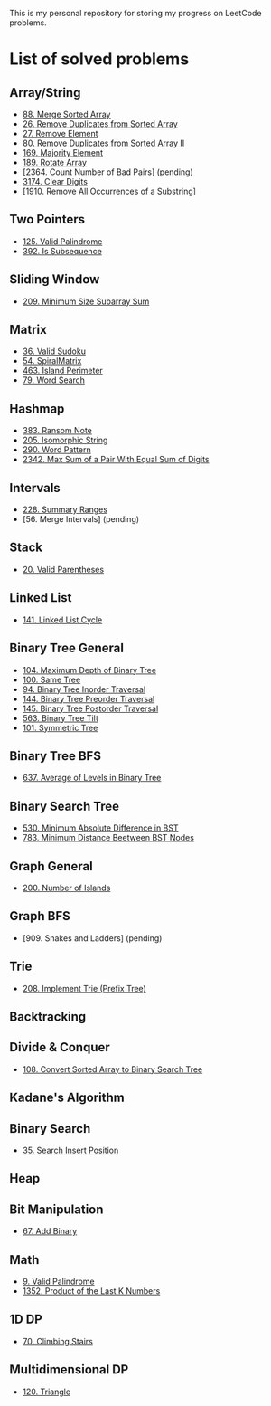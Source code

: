 This is my personal repository for storing my progress on LeetCode problems.

# List of solved problems
## Array/String
- [88. Merge Sorted Array](https://github.com/Elianfm/LeetCode/tree/main/src/88.%20Merge%20Sorted%20Array)
- [26. Remove Duplicates from Sorted Array](https://github.com/Elianfm/LeetCode/tree/main/src/26.%20Remove%20Duplicates%20from%20Sorted%20Array)
- [27. Remove Element](https://github.com/Elianfm/LeetCode/tree/main/src/27.%20Remove%20Element)
- [80. Remove Duplicates from Sorted Array II](https://github.com/Elianfm/LeetCode/tree/main/src/80.%20Remove%20Duplicates%20from%20Sorted%20Array%20II)
- [169. Majority Element](https://github.com/Elianfm/LeetCode/tree/main/src/169.%20Majority%20Element)
- [189. Rotate Array](https://github.com/Elianfm/LeetCode/tree/main/src/189.%20Rotate%20Array)
- [2364. Count Number of Bad Pairs] (pending)
- [3174. Clear Digits](https://github.com/Elianfm/LeetCode/tree/main/src/3174.%20Clear%20Digits)
- [1910. Remove All Occurrences of a Substring]

## Two Pointers
- [125. Valid Palindrome](https://github.com/Elianfm/LeetCode/tree/main/src/125.%20Valid%20Palindrome)
- [392. Is Subsequence](https://github.com/Elianfm/LeetCode/tree/main/src/392.%20Is%20Subsequence)

## Sliding Window
- [209. Minimum Size Subarray Sum](https://github.com/Elianfm/LeetCode/tree/main/src/209.%20Minimum%20Size%20Subarray%20Sum)

## Matrix
- [36. Valid Sudoku](https://github.com/Elianfm/LeetCode/tree/main/src/36.%20Valid%20Sudoku)
- [54. SpiralMatrix](https://github.com/Elianfm/LeetCode/tree/main/src/54.%20Spiral%20Matrix)
- [463. Island Perimeter](https://github.com/Elianfm/LeetCode/tree/main/src/463.%20Island%20Perimeter)
- [79. Word Search](https://github.com/Elianfm/LeetCode/tree/main/src/79.%20Word%20Search)

## Hashmap
- [383. Ransom Note](https://github.com/Elianfm/LeetCode/tree/main/src/383.%20Ransom%20Note)
- [205. Isomorphic String](https://github.com/Elianfm/LeetCode/tree/main/src/205.%20Isomorphic%20String)
- [290. Word Pattern](https://github.com/Elianfm/LeetCode/tree/main/src/290.%20Word%20Pattern)
- [2342. Max Sum of a Pair With Equal Sum of Digits](https://github.com/Elianfm/LeetCode/tree/main/src/2342.%20Max%20Sum%20of%20a%20Pair%20With%20Equal%20Sum%20of%20Digits)

## Intervals
- [228. Summary Ranges](https://github.com/Elianfm/LeetCode/tree/main/src/228.%20Summary%20Ranges)
- [56. Merge Intervals] (pending)

## Stack
- [20. Valid Parentheses](https://github.com/Elianfm/LeetCode/tree/main/src/20.%20Valid%20Parentheses)

## Linked List
- [141. Linked List Cycle](https://github.com/Elianfm/LeetCode/tree/main/src/141.%20Linked%20List%20Cycle)

## Binary Tree General
- [104. Maximum Depth of Binary Tree](https://github.com/Elianfm/LeetCode/tree/main/src/104.%20Maximum%20Depth%20of%20Binary%20Tree)
- [100. Same Tree](https://github.com/Elianfm/LeetCode/tree/main/src/100.%20Same%20Tree)
- [94. Binary Tree Inorder Traversal](https://github.com/Elianfm/LeetCode/tree/main/src/94.%20Binary%20Tree%20Inorder%20Traversal)
- [144. Binary Tree Preorder Traversal](https://github.com/Elianfm/LeetCode/tree/main/src/144.Binary%20Tree%20Preorder%20Traversal)
- [145. Binary Tree Postorder Traversal](https://github.com/Elianfm/LeetCode/tree/main/src/145.Binary%20Tree%20Postorder%20Traversal)
- [563. Binary Tree Tilt](https://github.com/Elianfm/LeetCode/tree/main/src/563.%20Binary%20Tree%20Tilt)
- [101. Symmetric Tree](https://github.com/Elianfm/LeetCode/tree/main/src/101.%20Symmetric%20Tree)

## Binary Tree BFS
- [637. Average of Levels in Binary Tree](https://github.com/Elianfm/LeetCode/tree/main/src/637.%20Average%20of%20Levels%20in%20Binary%20Tree)

## Binary Search Tree
- [530. Minimum Absolute Difference in BST](https://github.com/Elianfm/LeetCode/tree/main/src/530.%20Minimum%20Absolute%20Difference%20in%20BST)
- [783. Minimum Distance Beetween BST Nodes](https://github.com/Elianfm/LeetCode/tree/main/src/783.%20Minimum%20Distance%20Between%20BST%20Nodes)



## Graph General
- [200. Number of Islands](https://github.com/Elianfm/LeetCode/tree/main/src/200.%20Number%20of%20Islands)


## Graph BFS
- [909. Snakes and Ladders] (pending)

## Trie
- [208. Implement Trie (Prefix Tree)](https://github.com/Elianfm/LeetCode/tree/main/src/208.%20Implement%20Trie)


## Backtracking

## Divide & Conquer
- [108. Convert Sorted Array to Binary Search Tree](https://github.com/Elianfm/LeetCode/tree/main/src/108.%20Convert%20Sorted%20Array%20to%20Binary%20Search%20Tree)


## Kadane's Algorithm

## Binary Search 
- [35. Search Insert Position](https://github.com/Elianfm/LeetCode/tree/main/src/35.%20Search%20Insert%20Position)

## Heap

## Bit Manipulation
- [67. Add Binary](https://github.com/Elianfm/LeetCode/tree/main/src/67.%20Add%20Binary)

## Math
- [9. Valid Palindrome](https://github.com/Elianfm/LeetCode/tree/main/src/9.%20Palindrome%20Number)
- [1352. Product of the Last K Numbers](https://github.com/Elianfm/LeetCode/tree/main/src/1352.%20Product%20of%20the%20Last%20K%20Numbers)

## 1D DP
- [70. Climbing Stairs](https://github.com/Elianfm/LeetCode/tree/main/src/70.%20Climbing%20Stairs)


## Multidimensional DP
- [120. Triangle](https://github.com/Elianfm/LeetCode/tree/main/src/120.%20Triangle)
